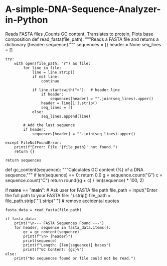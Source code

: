 # A-simple-DNA-Sequence-Analyzer-in-Python
Reads FASTA files ,Counts GC content, Translates to protein, Plots base composition
def read_fasta(file_path):
    """Reads a FASTA file and returns a dictionary {header: sequence}."""
    sequences = {}
    header = None
    seq_lines = []

    try:
        with open(file_path, "r") as file:
            for line in file:
                line = line.strip()
                if not line:
                    continue

                if line.startswith(">"):  # header line
                    if header:
                        sequences[header] = "".join(seq_lines).upper()
                    header = line[1:].strip()
                    seq_lines = []
                else:
                    seq_lines.append(line)

            # Add the last sequence
            if header:
                sequences[header] = "".join(seq_lines).upper()

    except FileNotFoundError:
        print(f"Error: File '{file_path}' not found.")
        return {}

    return sequences


def gc_content(sequence):
    """Calculates GC content (%) of a DNA sequence."""
    if len(sequence) == 0:
        return 0.0
    g = sequence.count("G")
    c = sequence.count("C")
    return round((g + c) / len(sequence) * 100, 2)


if __name__ == "__main__":
    # Ask user for FASTA file path
    file_path = input("Enter the full path to your FASTA file: ").strip()
    file_path = file_path.strip('"').strip("'")  # remove accidental quotes

    fasta_data = read_fasta(file_path)

    if fasta_data:
        print("\n--- FASTA Sequences Found ---")
        for header, sequence in fasta_data.items():
            gc = gc_content(sequence)
            print(f"\n> {header}")
            print(sequence)
            print(f"Length: {len(sequence)} bases")
            print(f"GC Content: {gc}%")
    else:
        print("No sequences found or file could not be read.")
